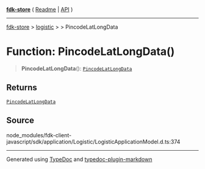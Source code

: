 [**fdk-store**](../../../README.md) ( [Readme](../../../README.md) \| [API](../../../API.md) )

---

[fdk-store](../../../API.md) > [logistic](../../README.md) > [<internal>](../README.md) > PincodeLatLongData

# Function: PincodeLatLongData()

> **PincodeLatLongData**(): [`PincodeLatLongData`](../type-aliases/type-alias.PincodeLatLongData.md)

## Returns

[`PincodeLatLongData`](../type-aliases/type-alias.PincodeLatLongData.md)

## Source

node_modules/fdk-client-javascript/sdk/application/Logistic/LogisticApplicationModel.d.ts:374

---

Generated using [TypeDoc](https://typedoc.org/) and [typedoc-plugin-markdown](https://www.npmjs.com/package/typedoc-plugin-markdown)
